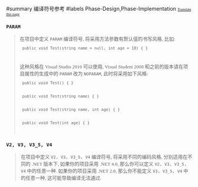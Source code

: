 ﻿#summary 编译符号参考
#labels Phase-Design,Phase-Implementation
<font size='2' face='microsoft yahei'>
<font size='1'><a href='http://www.microsofttranslator.com/bv.aspx?from=&to=en&a=http://code.google.com/p/zsharedcode/wiki/DefineDoc'>Translate this page</a></font>

<h3><code>PARAM</code></h3>
<blockquote>在项目中定义 <code>PARAM</code> 编译符号, 将采用方法参数有默认值的书写风格, 比如:<br>
<pre><code> public void Test(string name = null, int age = 10) { }<br>
</code></pre>
这种风格在 Visual Studio 2010 可以使用, Visual Student 2008 和之前的版本请在项目属性的生成中的 <code>PARAM</code> 改为 <code>NOPARAM</code>, 此时将采用如下风格:<br>
<pre><code> public void Test() { }<br>
 public void Test(string name) { }<br>
 public void Test(string name, int age) { }<br>
 public void Test(int age) { }<br>
</code></pre></blockquote>

<h3><code>V2, V3, V3_5, V4</code></h3>
<blockquote>在项目中定义 <code>V2, V3, V3_5, V4</code> 编译符号, 将采用不同的编码风格, 分别适用在不同的 .NET 版本下, 如果你的项目采用 .NET 4.0, 那么你可以定义 <code>V2, V3, V3_5, V4</code> 中的任意一种. 如果你的项目采用 .NET 2.0, 那么你不能定义 <code>V3, V3_5, V4</code> 中的任意一种, 这可能导致编译无法通过.<br>
</font>